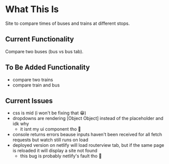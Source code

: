 # What This Is
Site to compare times of buses and trains at different stops.
## Current Functionality
Compare two buses (bus vs bus tab).
## To Be Added Functionality
- compare two trains
- compare train and bus
## Current Issues
- css is mid (i won't be fixing that 😁)
- dropdowns are rendering [Object Object] instead of the placeholder and idk why
  - it isnt my ui component tho 🤷
- console returns errors beause inputs haven't been received for all fetch requests but watch still runs on load
- deployed version on netlify will load routerview tab, but if the same page is reloaded it will display a site not found
  - this bug is probably netlify's fault tho 🗿